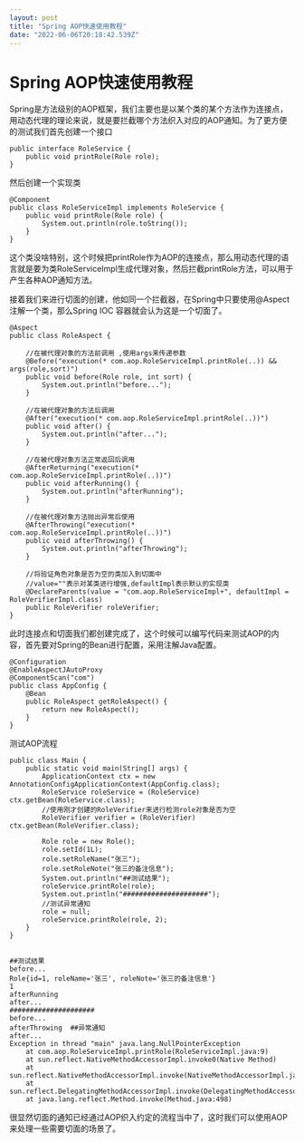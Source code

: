 ```yaml
---
layout: post
title: "Spring AOP快速使用教程"
date: "2022-06-06T20:18:42.539Z"
---
```

Spring AOP快速使用教程
================

​ Spring是方法级别的AOP框架，我们主要也是以某个类的某个方法作为连接点，用动态代理的理论来说，就是要拦截哪个方法织入对应的AOP通知。为了更方便的测试我们首先创建一个接口

    public interface RoleService {
        public void printRole(Role role);
    }
    

然后创建一个实现类

    @Component
    public class RoleServiceImpl implements RoleService {
        public void printRole(Role role) {
            System.out.println(role.toString());
        }
    }
    

​ 这个类没啥特别，这个时候把printRole作为AOP的连接点，那么用动态代理的语言就是要为类RoleServiceImpl生成代理对象，然后拦截printRole方法，可以用于产生各种AOP通知方法。

​ 接着我们来进行切面的创建，他如同一个拦截器，在Spring中只要使用@Aspect注解一个类，那么Spring IOC 容器就会认为这是一个切面了。

    @Aspect
    public class RoleAspect {
    
        //在被代理对象的方法前调用 ,使用args来传递参数
        @Before("execution(* com.aop.RoleServiceImpl.printRole(..)) && args(role,sort)")
        public void before(Role role, int sort) {
            System.out.println("before...");
        }
    
        //在被代理对象的方法后调用
        @After("execution(* com.aop.RoleServiceImpl.printRole(..))")
        public void after() {
            System.out.println("after...");
        }
    
        //在被代理对象方法正常返回后调用
        @AfterReturning("execution(* com.aop.RoleServiceImpl.printRole(..))")
        public void afterRunning() {
            System.out.println("afterRunning");
        }
    
        //在被代理对象方法抛出异常后使用
        @AfterThrowing("execution(* com.aop.RoleServiceImpl.printRole(..))")
        public void afterThrowing() {
            System.out.println("afterThrowing");
        }
    
        //将验证角色对象是否为空的类加入到切面中
        //value=""表示对某类进行增强,defaultImpl表示默认的实现类
        @DeclareParents(value = "com.aop.RoleServiceImpl+", defaultImpl = RoleVerifierImpl.class)
        public RoleVerifier roleVerifier;
    }
    

​ 此时连接点和切面我们都创建完成了，这个时候可以编写代码来测试AOP的内容，首先要对Spring的Bean进行配置，采用注解Java配置。

    @Configuration
    @EnableAspectJAutoProxy
    @ComponentScan("com")
    public class AppConfig {
        @Bean
        public RoleAspect getRoleAspect() {
            return new RoleAspect();
        }
    }
    

测试AOP流程

    public class Main {
        public static void main(String[] args) {
            ApplicationContext ctx = new AnnotationConfigApplicationContext(AppConfig.class);
            RoleService roleService = (RoleService) ctx.getBean(RoleService.class);
            //使用刚才创建的RoleVerifier来进行检测role对象是否为空
            RoleVerifier verifier = (RoleVerifier) ctx.getBean(RoleVerifier.class);
    
            Role role = new Role();
            role.setId(1L);
            role.setRoleName("张三");
            role.setRoleNote("张三的备注信息");
            System.out.println("##测试结果");
            roleService.printRole(role);
            System.out.println("#####################");
            //测试异常通知
            role = null;
            roleService.printRole(role, 2);
        }
    }
    

    ##测试结果
    before...
    Role{id=1, roleName='张三', roleNote='张三的备注信息'}
    1
    afterRunning
    after...
    #####################
    before...
    afterThrowing  ##异常通知
    after...
    Exception in thread "main" java.lang.NullPointerException
    	at com.aop.RoleServiceImpl.printRole(RoleServiceImpl.java:9)
    	at sun.reflect.NativeMethodAccessorImpl.invoke0(Native Method)
    	at sun.reflect.NativeMethodAccessorImpl.invoke(NativeMethodAccessorImpl.java:62)
    	at sun.reflect.DelegatingMethodAccessorImpl.invoke(DelegatingMethodAccessorImpl.java:43)
    	at java.lang.reflect.Method.invoke(Method.java:498)
    

很显然切面的通知已经通过AOP织入约定的流程当中了，这时我们可以使用AOP来处理一些需要切面的场景了。